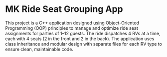 # MK Ride Seat Grouping App
 This project is a C++ application designed using Object-Oriented Programming (OOP) principles to manage and optimize ride seat assignments for parties of 1–12 guests. The ride dispatches 4 RVs at a time, each with 4 seats (2 in the front and 2 in the back). The application uses class inheritance and modular design with separate files for each RV type to ensure clean, maintainable code.
